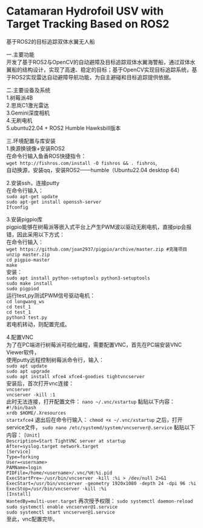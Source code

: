 # Catamaran Hydrofoil USV with Target Tracking Based on ROS2  
基于ROS2的目标追踪双体水翼无人船

一.主要功能  
开发了基于ROS2与OpenCV的自动避障及目标追踪双体水翼海警船，通过双体水翼船的结构设计，实现了高速、稳定的目标；基于OpenCV实现目标追踪系统，基于ROS2实现雷达自动避障导航功能，为自主避碰和目标追踪提供依据。

二.主要设备及系统  
1.树莓派4B  
2.思岚C1激光雷达  
3.Gemini深度相机  
4.无刷电机  
5.ubuntu22.04 + ROS2 Humble Hawksbill版本

三.环境配置与库安装  
1.换源换镜像+安装ROS2  
在命令行输入鱼香ROS快捷指令：  
`wget http://fishros.com/install -O fishros && . fishros`,  
自动换源，安装qq，安装ROS2——humble（Ubuntu22.04 desktop 64）

2.安装ssh，连接putty  
在命令行输入：  
`sudo apt-get update`   
`sudo apt-get install openssh-server `   
`Ifconfig`

3.安装pigpio库  
pigpio能够在树莓派等嵌入式平台上产生PWM波以驱动无刷电机，直接pip会报错，因此采用以下方式：  
在命令行输入：  
`wget https://github.com/joan2937/pigpio/archive/master.zip #克隆项目`  
`unzip master.zip`  
`cd pigpio-master`  
`make`  
安装：  
`sudo apt install python-setuptools python3-setuptools`   
`sudo make install `  
`sudo pigpiod`  
运行test,py测试PWM信号驱动电机：  
`cd longwang_ws`  
`cd test_1  `  
`cd test_1  `  
`python3 test.py `  
若电机转动，则配置完成。

4.配置VNC  
为了在PC端进行树莓派可视化编程，需要配置VNC，首先在PC端安装VNC Viewer软件，  
使用putty远程控制树莓派命令行，输入：  
`sudo apt update  `  
`sudo apt upgrade  `  
`sudo apt install xfce4 xfce4-goodies tightvncserver`  
安装后，首次打开vnc连接：  
`vncserver `  
`vncserver -kill :1`  
此时无法连接，打开配置文件：
`nano ~/.vnc/xstartup`
黏贴以下内容：
`#!/bin/bash `  
`xrdb $HOME/.Xresources  `  
`startxfce4`
退出后在命令行输入：
`chmod +x ~/.vnc/xstartup`
之后，打开service文件，
`sudo nano /etc/systemd/system/vncserver@.service`
黏贴以下内容：
`[Unit]`  
`Description=Start TightVNC server at startup`  
`After=syslog.target network.target`  
`[Service]`  
`Type=forking`  
`User=<username>`  
`PAMName=login`  
`PIDFile=/home/<username>/.vnc/%H:%i.pid`  
`ExecStartPre=-/usr/bin/vncserver -kill :%i > /dev/null 2>&1`  
`ExecStart=/usr/bin/vncserver -geometry 1920x1080 -depth 24 -dpi 96 :%i`  
`ExecStop=/usr/bin/vncserver -kill :%i`  
`[Install]`  
`WantedBy=multi-user.target`
再次授予权限：
`sudo systemctl daemon-reload`  
`sudo systemctl enable vncserver@1.service`  
`sudo systemctl start vncserver@1.service`  
至此，vnc配置完毕。

